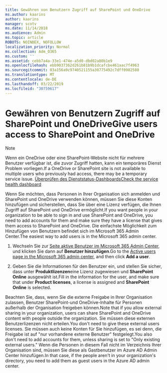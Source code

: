 ```yaml
---
title: Gewähren von Benutzern Zugriff auf SharePoint und OneDrive
ms.author: kaarins
author: kaarins
manager: scotv
ms.date: 11/14/2018
ms.audience: Admin
ms.topic: article
ROBOTS: NOINDEX, NOFOLLOW
localization_priority: Normal
ms.collection: Adm_O365
ms.custom: ''
ms.assetid: cebb7a4a-33e1-474e-a5d0-dbd02a80b1e9
ms.openlocfilehash: ebb9037362d261b81b9b1dcafcbe461aac7f4963
ms.sourcegitcommit: 03a156a9c9740521155a30775492c7dff0982588
ms.translationtype: MT
ms.contentlocale: de-DE
ms.lasthandoff: 03/22/2019
ms.locfileid: "30759617"
---
```

# <a name="give-users-access-to-sharepoint-and-onedrive"></a><span data-ttu-id="0e99a-102">Gewähren von Benutzern Zugriff auf SharePoint und OneDrive</span><span class="sxs-lookup"><span data-stu-id="0e99a-102">Give users access to SharePoint and OneDrive</span></span>

> [!NOTE]
> <span data-ttu-id="0e99a-103">Wenn ein OneDrive oder eine SharePoint-Website nicht für mehrere Benutzer verfügbar ist, die zuvor Zugriff hatten, kann ein temporäres Dienst Problem vorliegen.</span><span class="sxs-lookup"><span data-stu-id="0e99a-103">If a OneDrive or SharePoint site is not available to multiple users who previously had access, there may be a temporary service issue.</span></span> [<span data-ttu-id="0e99a-104">Überprüfen des Dienststatus-Dashboards</span><span class="sxs-lookup"><span data-stu-id="0e99a-104">Check the service health dashboard</span></span>](https://portal.office.com/adminportal/home#/servicehealth)
  
<span data-ttu-id="0e99a-105">Wenn Sie möchten, dass Personen in Ihrer Organisation sich anmelden und SharePoint und OneDrive verwenden können, müssen Sie diese Konten hinzufügen und sicherstellen, dass Sie über eine Lizenz verfügen, die Ihnen Zugriff auf SharePoint und OneDrive ermöglicht.</span><span class="sxs-lookup"><span data-stu-id="0e99a-105">If you want people in your organization to be able to sign in and use SharePoint and OneDrive, you need to add accounts for them and make sure they have a license that gives them access to SharePoint and OneDrive.</span></span> <span data-ttu-id="0e99a-106">Die einfachste Möglichkeit zum Hinzufügen von Benutzern befindet sich im Microsoft 365 Admin Center.</span><span class="sxs-lookup"><span data-stu-id="0e99a-106">The easiest way to add users is in the Microsoft 365 admin center.</span></span>
  
1. <span data-ttu-id="0e99a-107">Wechseln Sie zur [Seite aktive Benutzer im Microsoft 365 Admin Center](https://portal.office.com/adminportal/home#/users), und klicken Sie dann auf **Benutzer hinzufügen**.</span><span class="sxs-lookup"><span data-stu-id="0e99a-107">Go to the [Active users page in the Microsoft 365 admin center](https://portal.office.com/adminportal/home#/users), and then click **Add a user**.</span></span>
    
2. <span data-ttu-id="0e99a-108">Geben Sie die Informationen für den Benutzer ein, und stellen Sie sicher, dass unter **Produktlizenzen**eine Lizenz zugewiesen und **SharePoint Online** ausgewählt ist.</span><span class="sxs-lookup"><span data-stu-id="0e99a-108">Fill in the information for the user, and make sure that under **Product licenses**, a license is assigned and **SharePoint Online** is selected.</span></span> 
    
<span data-ttu-id="0e99a-109">Beachten Sie, dass, wenn Sie die externe Freigabe in Ihrer Organisation zulassen, Benutzer SharePoint-und OneDrive-Inhalte für Personen außerhalb der Organisation freigeben können.</span><span class="sxs-lookup"><span data-stu-id="0e99a-109">Note that if you allow external sharing in your organization, users can share SharePoint and OneDrive content with people outside the organization.</span></span> <span data-ttu-id="0e99a-110">Sie müssen diese externen Benutzerlizenzen nicht erteilen.</span><span class="sxs-lookup"><span data-stu-id="0e99a-110">You don't need to give these external users licenses.</span></span> <span data-ttu-id="0e99a-111">Sie müssen auch keine Konten für Sie hinzufügen, es sei denn, die Freigabe ist auf "nur vorhandene externe Benutzer" festgelegt.</span><span class="sxs-lookup"><span data-stu-id="0e99a-111">You also don't need to add accounts for them, unless sharing is set to "Only existing external users."</span></span> <span data-ttu-id="0e99a-112">Wenn die Personen in diesem Fall nicht im Verzeichnis Ihrer Organisation sind, müssen Sie diese als Gastbenutzer im Azure AD Admin Center hinzufügen.</span><span class="sxs-lookup"><span data-stu-id="0e99a-112">In that case, if the people aren't in your organization's directory, you need to add them as guest users in the Azure AD admin center.</span></span>
  

